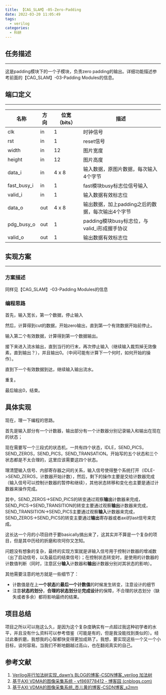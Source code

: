 ```yaml
---
title: 【CAG_SLAM】-05-Zero-Padding
date: 2022-03-20 11:05:49
tags:
  - verilog
categories:
  - 科研
---
```

## 任务描述

---

这是padding模块下的一个子模块，负责zero padding的输出。详细功能描述参考前面的【CAG_SLAM】-03-Padding Modules的信息。

## 端口定义

---


| 名称        | 方向 | 位宽（bits） | 描述                                             |
| ----------- | ---- | ------------ | ------------------------------------------------ |
| clk         | in   | 1            | 时钟信号                                         |
| rst         | in   | 1            | reset信号                                        |
| width       | in   | 12           | 图片宽度                                         |
| height      | in   | 12           | 图片高度                                         |
| data_i      | in   | 4 x 8        | 输入数据，原图片数据，每次输入4个字节            |
| fast_busy_i | in   | 1            | fast模块busy标志位信号输入                       |
| valid_i     | in   | 1            | 输入数据有效标志位                               |
| data_o      | out  | 4 x 8        | 输出数据，加上padding之后的数据，每次输出4个字节 |
| pdg_busy_o  | out  | 1            | padding模块busy标志位，与valid_i形成握手协议     |
| valid_o     | out  | 1            | 输出数据有效标志位                               |

## 实现方案

---

### 方案描述

同样见【CAG_SLAM】-03-Padding Modules的信息

<!--more-->

### 编程思路

首先，输入宽长，第一个数据，停止输入

然后，计算得到cut的数据，开始zero输出，直到第一个有效数据开始前停止。

输入第二个有效数据，计算得到第一个数据输出。

接下来进入流水输出，直到当行的行末，再次停止输入（继续输入裁剪掉无效像素，直到输出？），并且输出0。（中间可能有计算下一个何时，如何开始的操作）。

直到下一个有效数据到达，继续输入输出流水。

重复。

最后输出0，结束。

## 具体实现

现在，理一下编程的思路。

首先是输入部分有一个计数器，输出部分有一个计数器分别记录输入和输出在现在的状态；

现在需要写一个三段式的状态机，一共有四个状态，IDLE，SEND_PICS，SEND_ZEROS，SEND_PICS，SEND_TRANSATION。开始写的五个状态和三个状态都是不太合理的，这里应该需要这四个状态。

理清楚输入信号、内部寄存器之间的关系，输入信号使得整个系统打开（IDLE->SEND_ZEROS，计数器开始计数），然后，剩下的操作主要是交给计数器完成（输入信号可以控制计数器的暂停和继续），其他状态转移和变化也主要是通过计数器来操作完成。

其中，SEND_ZEROS->SEND_PICS的转变通过观察**输出**计数器来完成，SEND_PICS->SEND_TRANSITION的转变主要通过观察**输出**计数器来完成，SEND_TRANSITION->SEND_PICS主要通过观察**输入**计数器来完成，SEND_ZEROS->SEND_PICS的转变主要通过**输出**寄存器或者axi的last信号来完成。

这长达一个月的小项目终于要basically搞出来了，这其实并不算是一个复杂的项目，但是其中历经的折磨和坎坷你又怎知。

问题没有想象的复杂，最终的实现方案就是讲输入信号用于控制计数器的增减数（出了启动信号，以及最后的结束信号）；在控制状态转变时，是使用的计数器的计数值判断（同时，注意区分**输入**计数器和**输出**计数器分别对其状态的影响）。

其他需要注意的地方就是一些细节了：

- 计数值是在上**一个状态**的**最后一个计数值**的时候发生转变，注意设计的细节
- 注意**状态的划分**，**合理的状态划分**是**完成设计**的保障，不合理的状态划分（缺失或者多余）都将影响最终的结果。

## 项目总结

项目之所以可以拖这么久，是因为这个复杂度确实有一点超过我这种初学者的水平，并且没有什么资料可以参考借鉴（可能是有的，但是我没能找到类似的）。经过此番折磨，我想我的心智都快变得更加成熟了。我想，要实现这些一个又一个小目标，谈何容易。当我们不断地翻越过高山，也在翻阅真实的自己。


## 参考文献

1. [Verilog并行加法树实现_dawn‘s BLOG的博客-CSDN博客_verilog 加法树](https://blog.csdn.net/weixin_38649259/article/details/109324139)
2. [基于AXI VDMA的图像采集系统 - yf869778412 - 博客园 (cnblogs.com)](https://www.cnblogs.com/chengqi521/p/7942019.html)
3. [基于AXI VDMA的图像采集系统_杏儿黄的博客-CSDN博客_s2mm](https://blog.csdn.net/qq_36373500/article/details/70230663)
